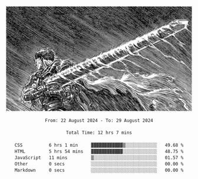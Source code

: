 <!-- Profile image -->
<p align="center">
 <img src="assets/bpD2ohb.png" width="1080px">
</p>
<!-- Profile image end -->

<div align="center">
<!--START_SECTION:waka-->

```txt
From: 22 August 2024 - To: 29 August 2024

Total Time: 12 hrs 7 mins

CSS          6 hrs 1 min     ▓▓▓▓▓▓▓▓▓▓▓▓▒░░░░░░░░░░░░   49.68 %
HTML         5 hrs 54 mins   ▓▓▓▓▓▓▓▓▓▓▓▓░░░░░░░░░░░░░   48.75 %
JavaScript   11 mins         ▒░░░░░░░░░░░░░░░░░░░░░░░░   01.57 %
Other        0 secs          ░░░░░░░░░░░░░░░░░░░░░░░░░   00.00 %
Markdown     0 secs          ░░░░░░░░░░░░░░░░░░░░░░░░░   00.00 %
```

<!--END_SECTION:waka-->
</div>
